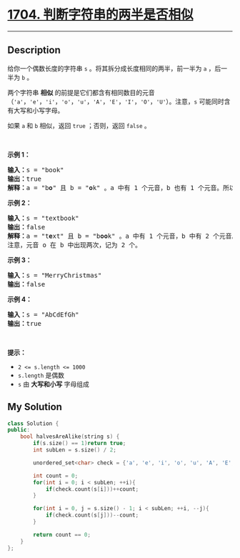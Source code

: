 # [1704. 判断字符串的两半是否相似](https://leetcode-cn.com/problems/determine-if-string-halves-are-alike/)

---

## Description

<section>
<p>给你一个偶数长度的字符串 <code>s</code> 。将其拆分成长度相同的两半，前一半为 <code>a</code> ，后一半为 <code>b</code> 。</p>
<p>两个字符串 <strong>相似</strong> 的前提是它们都含有相同数目的元音（<code>'a'</code>，<code>'e'</code>，<code>'i'</code>，<code>'o'</code>，<code>'u'</code>，<code>'A'</code>，<code>'E'</code>，<code>'I'</code>，<code>'O'</code>，<code>'U'</code>）。注意，<code>s</code> 可能同时含有大写和小写字母。</p>
<p>如果<em> </em><code>a</code><em> </em>和<em> </em><code>b</code> 相似，返回 <code>true</code> ；否则，返回 <code>false</code> 。</p>
<p>&nbsp;</p>
<p><strong>示例 1：</strong></p>
<pre><strong>输入：</strong>s = "book"
<strong>输出：</strong>true
<strong>解释：</strong>a = "b<strong>o</strong>" 且 b = "<strong>o</strong>k" 。a 中有 1 个元音，b 也有 1 个元音。所以，a 和 b 相似。
</pre>
<p><strong>示例 2：</strong></p>
<pre><strong>输入：</strong>s = "textbook"
<strong>输出：</strong>false
<strong>解释：</strong>a = "t<strong>e</strong>xt" 且 b = "b<strong>oo</strong>k" 。a 中有 1 个元音，b 中有 2 个元音。因此，a 和 b 不相似。
注意，元音 o 在 b 中出现两次，记为 2 个。
</pre>
<p><strong>示例 3：</strong></p>
<pre><strong>输入：</strong>s = "MerryChristmas"
<strong>输出：</strong>false
</pre>
<p><strong>示例 4：</strong></p>
<pre><strong>输入：</strong>s = "AbCdEfGh"
<strong>输出：</strong>true
</pre>
<p>&nbsp;</p>
<p><strong>提示：</strong></p>
<ul>
	<li><code>2 &lt;= s.length &lt;= 1000</code></li>
	<li><code>s.length</code> 是偶数</li>
	<li><code>s</code> 由 <strong>大写和小写</strong> 字母组成</li>
</ul>
</section>

## My Solution

```cpp
class Solution {
public:
    bool halvesAreAlike(string s) {
        if(s.size() == 1)return true;
        int subLen = s.size() / 2;

        unordered_set<char> check = {'a', 'e', 'i', 'o', 'u', 'A', 'E', 'I', 'O', 'U'};

        int count = 0;
        for(int i = 0; i < subLen; ++i){
            if(check.count(s[i]))++count;
        }

        for(int i = 0, j = s.size() - 1; i < subLen; ++i, --j){
            if(check.count(s[j]))--count;
        }

        return count == 0;
    }
};
```
